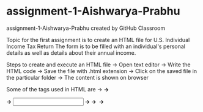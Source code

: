 # assignment-1-Aishwarya-Prabhu
assignment-1-Aishwarya-Prabhu created by GitHub Classroom

Topic for the first assignment is to create an HTML file for U.S. Individual Income Tax Return
The form is to be filled with an individual's personal details as well as details about their annual income.

Steps to create and execute an HTML file
-> Open text editor
-> Write the HTML code
-> Save the file with .html extension
-> Click on the saved file in the particular folder
-> The content is shown on browser

Some of the tags used in HTML are 
-> <b>
-> <form>
-> <input>
-> <font>
-> <img>
-> <div>

